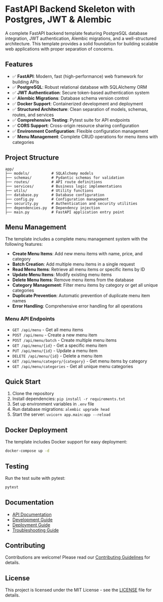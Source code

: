 # FastAPI Backend Skeleton with Postgres, JWT & Alembic

A complete FastAPI backend template featuring PostgreSQL database integration, JWT authentication, Alembic migrations, and a well-structured architecture. This template provides a solid foundation for building scalable web applications with proper separation of concerns.

## Features

- ✅ **FastAPI**: Modern, fast (high-performance) web framework for building APIs
- ✅ **PostgreSQL**: Robust relational database with SQLAlchemy ORM
- ✅ **JWT Authentication**: Secure token-based authentication system
- ✅ **Alembic Migrations**: Database schema version control
- ✅ **Docker Support**: Containerized development and deployment
- ✅ **Structured Architecture**: Clean separation of models, schemas, routes, and services
- ✅ **Comprehensive Testing**: Pytest suite for API endpoints
- ✅ **CORS Support**: Cross-origin resource sharing configuration
- ✅ **Environment Configuration**: Flexible configuration management
- ✅ **Menu Management**: Complete CRUD operations for menu items with categories

## Project Structure

```
app/
├── models/          # SQLAlchemy models
├── schemas/         # Pydantic schemas for validation
├── routes/          # API route definitions
├── services/        # Business logic implementations
├── utils/           # Utility functions
├── database.py      # Database configuration
├── config.py        # Configuration management
├── security.py      # Authentication and security utilities
├── dependencies.py  # Dependency injection
├── main.py          # FastAPI application entry point
```

## Menu Management

The template includes a complete menu management system with the following features:

- **Create Menu Items**: Add new menu items with name, price, and category
- **Batch Creation**: Add multiple menu items in a single request
- **Read Menu Items**: Retrieve all menu items or specific items by ID
- **Update Menu Items**: Modify existing menu items
- **Delete Menu Items**: Remove menu items from the database
- **Category Management**: Filter menu items by category or get all unique categories
- **Duplicate Prevention**: Automatic prevention of duplicate menu item names
- **Error Handling**: Comprehensive error handling for all operations

### Menu API Endpoints

- `GET /api/menu` - Get all menu items
- `POST /api/menu` - Create a new menu item
- `POST /api/menu/batch` - Create multiple menu items
- `GET /api/menu/{id}` - Get a specific menu item
- `PUT /api/menu/{id}` - Update a menu item
- `DELETE /api/menu/{id}` - Delete a menu item
- `GET /api/menu/category/{category}` - Get menu items by category
- `GET /api/menu/categories` - Get all unique menu categories

## Quick Start

1. Clone the repository
2. Install dependencies: `pip install -r requirements.txt`
3. Set up environment variables in `.env` file
4. Run database migrations: `alembic upgrade head`
5. Start the server: `uvicorn app.main:app --reload`

## Docker Deployment

The template includes Docker support for easy deployment:

```bash
docker-compose up -d
```

## Testing

Run the test suite with pytest:

```bash
pytest
```

## Documentation

- [API Documentation](DOCUMENTATION.md)
- [Development Guide](DEVELOPMENT_GUIDE.md)
- [Deployment Guide](DEPLOYMENT_GUIDE.md)
- [Troubleshooting Guide](TROUBLESHOOTING.md)

## Contributing

Contributions are welcome! Please read our [Contributing Guidelines](CONTRIBUTING.md) for details.

## License

This project is licensed under the MIT License - see the [LICENSE](LICENSE) file for details.
